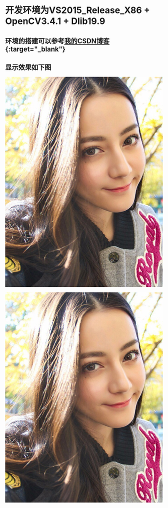 # 开发环境为VS2015_Release_X86 + OpenCV3.4.1 + Dlib19.9
## 环境的搭建可以参考[我的CSDN博客](https://blog.csdn.net/qq583083658/article/details/79917066){:target="_blank"} 
## 显示效果如下图
![](./FaceLandmarkDetection/1.jpg '原图')

![](./FaceLandmarkDetection/1.jpg '效果图')
